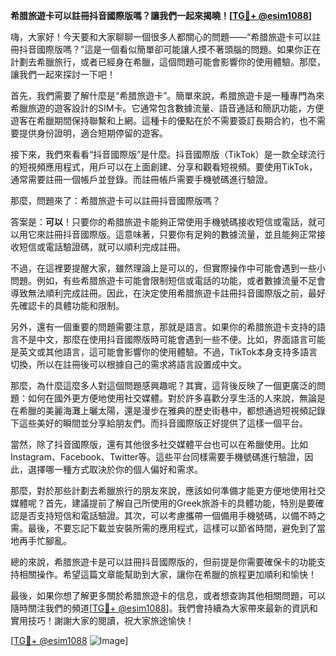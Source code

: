 **希腊旅遊卡可以註冊抖音國際版嗎？讓我們一起來揭曉！[[TG💪+ @esim1088](https://t.me/s/esim1088)]**

嗨，大家好！今天要和大家聊聊一個很多人都關心的問題——“希腊旅遊卡可以註冊抖音國際版嗎？”這是一個看似簡單卻可能讓人摸不著頭腦的問題。如果你正在計劃去希臘旅行，或者已經身在希臘，這個問題可能會影響你的使用體驗。那麼，讓我們一起來探討一下吧！

首先，我們需要了解什麼是“希腊旅遊卡”。簡單來說，希腊旅遊卡是一種專門為來希臘旅遊的遊客設計的SIM卡。它通常包含數據流量、語音通話和簡訊功能，方便遊客在希臘期間保持聯繫和上網。這種卡的優點在於不需要簽訂長期合約，也不需要提供身份證明，適合短期停留的遊客。

接下來，我們來看看“抖音國際版”是什麼。抖音國際版（TikTok）是一款全球流行的短視頻應用程式，用戶可以在上面創建、分享和觀看短視頻。要使用TikTok，通常需要註冊一個帳戶並登錄。而註冊帳戶需要手機號碼進行驗證。

那麼，問題來了：希腊旅遊卡可以註冊抖音國際版嗎？

答案是：**可以**！只要你的希腊旅遊卡能夠正常使用手機號碼接收短信或電話，就可以用它來註冊抖音國際版。這意味著，只要你有足夠的數據流量，並且能夠正常接收短信或電話驗證碼，就可以順利完成註冊。

不過，在這裡要提醒大家，雖然理論上是可以的，但實際操作中可能會遇到一些小問題。例如，有些希腊旅遊卡可能會限制短信或電話的功能，或者數據流量不足會導致無法順利完成註冊。因此，在決定使用希腊旅遊卡註冊抖音國際版之前，最好先確認卡的具體功能和限制。

另外，還有一個重要的問題需要注意，那就是語言。如果你的希腊旅遊卡支持的語言不是中文，那麼在使用抖音國際版時可能會遇到一些不便。比如，界面語言可能是英文或其他語言，這可能會影響你的使用體驗。不過，TikTok本身支持多語言切換，所以在註冊後可以根據自己的需求將語言設置成中文。

那麼，為什麼這麼多人對這個問題感興趣呢？其實，這背後反映了一個更廣泛的問題：如何在國外更方便地使用社交媒體。對於許多喜歡分享生活的人來說，無論是在希臘的美麗海灘上曬太陽，還是漫步在雅典的歷史街巷中，都想通過短視頻記錄下這些美好的瞬間並分享給朋友們。而抖音國際版正好提供了這樣一個平台。

當然，除了抖音國際版，還有其他很多社交媒體平台也可以在希臘使用。比如Instagram、Facebook、Twitter等。這些平台同樣需要手機號碼進行驗證，因此，選擇哪一種方式取決於你的個人偏好和需求。

那麼，對於那些計劃去希臘旅行的朋友來說，應該如何準備才能更方便地使用社交媒體呢？首先，建議提前了解自己所使用的Greek旅游卡的具體功能，特別是要確認是否支持短信和電話驗證。其次，可以考慮攜帶一個備用手機號碼，以備不時之需。最後，不要忘記下載並安裝所需的應用程式，這樣可以節省時間，避免到了當地再手忙腳亂。

總的來說，希腊旅遊卡是可以註冊抖音國際版的，但前提是你需要確保卡的功能支持相關操作。希望這篇文章能幫助到大家，讓你在希臘的旅程更加順利和愉快！

最後，如果你想了解更多關於希腊旅遊卡的信息，或者想查詢其他相關問題，可以隨時關注我們的頻道[[TG💪+ @esim1088](https://t.me/s/esim1088)]。我們會持續為大家帶來最新的資訊和實用技巧！謝謝大家的閱讀，祝大家旅途愉快！

[[TG💪+ @esim1088](https://t.me/s/esim1088) ![Image](https://i.postimg.cc/4NQfJmqS/Snipaste-2025-05-13-00-14-12.png)]